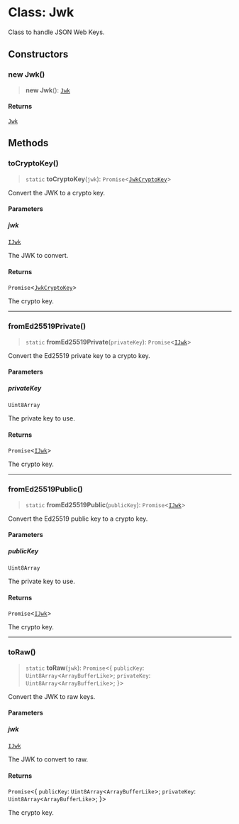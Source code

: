 # Class: Jwk

Class to handle JSON Web Keys.

## Constructors

### new Jwk()

> **new Jwk**(): [`Jwk`](Jwk.md)

#### Returns

[`Jwk`](Jwk.md)

## Methods

### toCryptoKey()

> `static` **toCryptoKey**(`jwk`): `Promise`\<[`JwkCryptoKey`](../type-aliases/JwkCryptoKey.md)\>

Convert the JWK to a crypto key.

#### Parameters

##### jwk

[`IJwk`](../interfaces/IJwk.md)

The JWK to convert.

#### Returns

`Promise`\<[`JwkCryptoKey`](../type-aliases/JwkCryptoKey.md)\>

The crypto key.

***

### fromEd25519Private()

> `static` **fromEd25519Private**(`privateKey`): `Promise`\<[`IJwk`](../interfaces/IJwk.md)\>

Convert the Ed25519 private key to a crypto key.

#### Parameters

##### privateKey

`Uint8Array`

The private key to use.

#### Returns

`Promise`\<[`IJwk`](../interfaces/IJwk.md)\>

The crypto key.

***

### fromEd25519Public()

> `static` **fromEd25519Public**(`publicKey`): `Promise`\<[`IJwk`](../interfaces/IJwk.md)\>

Convert the Ed25519 public key to a crypto key.

#### Parameters

##### publicKey

`Uint8Array`

The private key to use.

#### Returns

`Promise`\<[`IJwk`](../interfaces/IJwk.md)\>

The crypto key.

***

### toRaw()

> `static` **toRaw**(`jwk`): `Promise`\<\{ `publicKey`: `Uint8Array`\<`ArrayBufferLike`\>; `privateKey`: `Uint8Array`\<`ArrayBufferLike`\>; \}\>

Convert the JWK to raw keys.

#### Parameters

##### jwk

[`IJwk`](../interfaces/IJwk.md)

The JWK to convert to raw.

#### Returns

`Promise`\<\{ `publicKey`: `Uint8Array`\<`ArrayBufferLike`\>; `privateKey`: `Uint8Array`\<`ArrayBufferLike`\>; \}\>

The crypto key.
